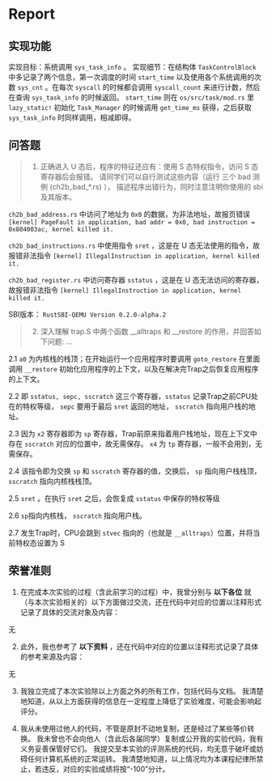 # Report

## 实现功能

实现目标：系统调用 `sys_task_info` 。
实现细节：在结构体 `TaskControlBlock` 中多记录了两个信息，第一次调度的时间 `start_time` 以及使用各个系统调用的次数 `sys_cnt` 。在每次 `syscall` 的时候都会调用 `syscall_count` 来进行计数，然后在查询 `sys_task_info` 的时候返回。 `start_time` 则在 `os/src/task/mod.rs` 里 `lazy_static!` 初始化 `Task_Manager` 的时候调用 `get_time_ms` 获得，之后获取 `sys_task_info` 时同样调用，相减即得。

## 问答题

> 1. 正确进入 U 态后，程序的特征还应有：使用 S 态特权指令，访问 S 态寄存器后会报错。 请同学们可以自行测试这些内容（运行 三个 bad 测例 (ch2b_bad_*.rs) ）， 描述程序出错行为，同时注意注明你使用的 sbi 及其版本。

`ch2b_bad_address.rs` 中访问了地址为 `0x0` 的数据，为非法地址，故报页错误 `[kernel] PageFault in application, bad addr = 0x0, bad instruction = 0x804003ac, kernel killed it.`

`ch2b_bad_instructions.rs` 中使用指令 `sret` ，这是在 U 态无法使用的指令，故报错非法指令 `[kernel] IllegalInstruction in application, kernel killed it.`

`ch2b_bad_register.rs` 中访问寄存器 `sstatus` ，这是在 U 态无法访问的寄存器，故报错非法指令 `[kernel] IllegalInstruction in application, kernel killed it.`

SBI版本： `RustSBI-QEMU Version 0.2.0-alpha.2`

> 2. 深入理解 trap.S 中两个函数 __alltraps 和 __restore 的作用，并回答如下问题:
> ...

2.1 `a0` 为内核栈的栈顶；在开始运行一个应用程序时要调用 `goto_restore` 在里面调用 `__restore` 初始化应用程序的上下文，以及在解决完Trap之后恢复应用程序的上下文。

2.2 即 `sstatus, sepc, sscratch` 这三个寄存器，`sstatus` 记录Trap之前CPU处在的特权等级， `sepc` 要用于最后 `sret` 返回的地址， `sscratch` 指向用户栈的地址。

2.3 因为 `x2` 寄存器即为 `sp` 寄存器，Trap前原来指着用户栈地址，现在上下文中存在 `sscratch` 对应的位置中，故无需保存。 `x4` 为 `tp` 寄存器，一般不会用到，无需保存。

2.4 该指令即为交换 `sp` 和 `sscratch` 寄存器的值，交换后， `sp` 指向用户栈栈顶， `sscratch` 指向内核栈栈顶。

2.5 `sret` 。在执行 `sret` 之后，会恢复成 `sstatus` 中保存的特权等级

2.6 `sp`指向内核栈， `sscratch` 指向用户栈。

2.7 发生Trap时，CPU会跳到 `stvec` 指向的（也就是 `__alltraps`）位置，并将当前特权态设置为 S

## 荣誉准则

1. 在完成本次实验的过程（含此前学习的过程）中，我曾分别与 **以下各位** 就（与本次实验相关的）以下方面做过交流，还在代码中对应的位置以注释形式记录了具体的交流对象及内容：

无

2. 此外，我也参考了 **以下资料** ，还在代码中对应的位置以注释形式记录了具体的参考来源及内容：

无

3. 我独立完成了本次实验除以上方面之外的所有工作，包括代码与文档。 我清楚地知道，从以上方面获得的信息在一定程度上降低了实验难度，可能会影响起评分。

4. 我从未使用过他人的代码，不管是原封不动地复制，还是经过了某些等价转换。 我未曾也不会向他人（含此后各届同学）复制或公开我的实验代码，我有义务妥善保管好它们。 我提交至本实验的评测系统的代码，均无意于破坏或妨碍任何计算机系统的正常运转。 我清楚地知道，以上情况均为本课程纪律所禁止，若违反，对应的实验成绩将按“-100”分计。